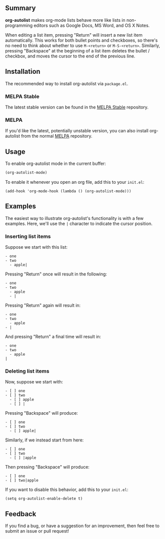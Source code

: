 ## Summary

**org-autolist** makes org-mode lists behave more like lists in non-programming editors such as Google Docs, MS Word, and OS X Notes.

When editing a list item, pressing "Return" will insert a new list item automatically. This works for both bullet points and checkboxes, so there's no need to think about whether to use `M-<return>` or `M-S-<return>`. Similarly, pressing "Backspace" at the beginning of a list item deletes the bullet / checkbox, and moves the cursor to the end of the previous line.

## Installation

The recommended way to install  org-autolist  via `package.el`.

### MELPA Stable

The latest stable version can be found in the [MELPA Stable](http://stable.melpa.org/#/org-autolist) repository.

### MELPA

If you'd like the latest, potentially unstable version, you can also install org-autolist from the normal [MELPA](http://melpa.org/#/org-autolist) repository.

## Usage

To enable org-autolist mode in the current buffer:

```el
(org-autolist-mode)
```

To enable it whenever you open an org file, add this to your `init.el`:

```
(add-hook 'org-mode-hook (lambda () (org-autolist-mode)))
```

## Examples

The easiest way to illustrate org-autolist's functionality is with a few examples. Here, we'll use the `|` character to indicate the cursor position.

### Inserting list items

Suppose we start with this list:

```
- one
- two
  - apple|
```

Pressing "Return" once will result in the following:

```
- one
- two
  - apple
  - |
```

Pressing "Return" again will result in:

```
- one
- two
  - apple
- |
```

And pressing "Return" a final time will result in:

```
- one
- two
  - apple
|
```

### Deleting list items

Now, suppose we start with:

```
- [ ] one
- [ ] two
  - [ ] apple
  - [ ] |
```

Pressing "Backspace" will produce:

```
- [ ] one
- [ ] two
  - [ ] apple|
```

Similarly, if we instead start from here:

```
- [ ] one
- [ ] two
  - [ ] |apple
```

Then pressing "Backspace" will produce:

```
- [ ] one
- [ ] two|apple
```

If you want to disable this behavior, add this to your `init.el`:

```elisp
(setq org-autolist-enable-delete t)
```

## Feedback

If you find a bug, or have a suggestion for an improvement, then feel free to submit an issue or pull request!

